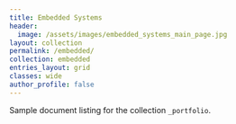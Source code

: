 ```yaml
---
title: Embedded Systems
header:
  image: /assets/images/embedded_systems_main_page.jpg
layout: collection
permalink: /embedded/
collection: embedded
entries_layout: grid
classes: wide
author_profile: false
---
```


Sample document listing for the collection `_portfolio`.
